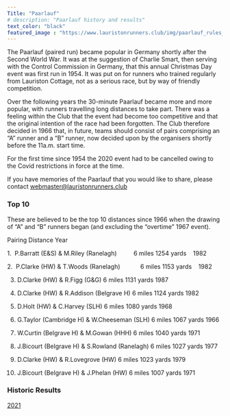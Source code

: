 ```yaml
---
Title: "Paarlauf"
# description: "Paarlauf history and results"
text_color: "black"
featured_image : "https://www.lauristonrunners.club/img/paarlauf_rules_crop.jpg"
---
```


The Paarlauf (paired run) became popular in Germany shortly after the Second World War.  It was at the suggestion of Charlie Smart, then serving with the Control Commission in Germany, that this annual Christmas Day event was first run in 1954.  It was put on for runners who trained regularly from Lauriston Cottage, not as a serious race, but by way of friendly competition.

Over the following years the 30-minute Paarlauf became more and more popular, with runners travelling long distances to take part.  There was a feeling within the Club that the event had become too competitive and that the original intention of the race had been forgotten.  The Club therefore decided in 1966 that, in future, teams should consist of pairs comprising an “A” runner and a “B” runner, now decided upon by the organisers shortly before the 11a.m. start time.

For the first time since 1954 the 2020 event had to be cancelled owing to the Covid restrictions in force at the time.

If you have memories of the Paarlauf that you would like to share, please contact webmaster@lauristonrunners.club

### Top 10

These are believed to be the top 10 distances since 1966 when the drawing of “A” and “B” runners began (and excluding the “overtime” 1967 event).

Pairing                                           Distance              Year

1.  P.Barratt (E&S) & M.Riley (Ranelagh)          6 miles 1254 yards    1982

2.  P.Clarke (HW) & T.Woods (Ranelagh)            6 miles 1153 yards    1982

3.  D.Clarke (HW) & R.Figg (G&G)                  6 miles 1131 yards    1987

4.  D.Clarke (HW) & R.Addison (Belgrave H)        6 miles 1124 yards    1982

5.  D.Holt (HW) & C.Harvey (SLH)                  6 miles 1080 yards    1968

6.  G.Taylor (Cambridge H) & W.Cheeseman (SLH)    6 miles 1067 yards    1966

7.  W.Curtin (Belgrave H) & M.Gowan (HHH)         6 miles 1040 yards    1971

8.  J.Bicourt (Belgrave H) & S.Rowland (Ranelagh) 6 miles 1027 yards    1977

9.  D.Clarke (HW) & R.Lovegrove (HW)              6 miles 1023 yards    1979

10. J.Bicourt (Belgrave H) & J.Phelan (HW)        6 miles 1007 yards    1971

### Historic Results

[2021](https://www.lauristonrunners.club/img/paarlauf/LRC-2021.jpeg)
